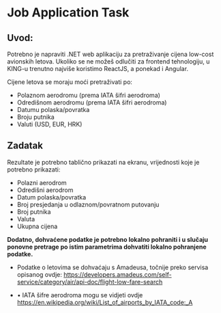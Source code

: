 # Job Application Task

<h2>Uvod:</h2>
<p>
  Potrebno je napraviti .NET web aplikaciju za pretraživanje cijena low-cost avionskih letova. Ukoliko se
  ne možeš odlučiti za frontend tehnologiju, u KING-u trenutno najviše koristimo ReactJS, a ponekad i
  Angular. 
</p>

<p>Cijene letova se moraju moći pretraživati po:</p>

* Polaznom aerodromu (prema IATA šifri aerodroma)
* Odredišnom aerodromu (prema IATA šifri aerodroma)
* Datumu polaska/povratka
* Broju putnika
* Valuti (USD, EUR, HRK)

<h2>Zadatak</h2>
<p>
  Rezultate je potrebno tablično prikazati na ekranu, vrijednosti koje je potrebno prikazati:
</p>

* Polazni aerodrom
* Odredišni aerodrom
* Datum polaska/povratka
* Broj presjedanja u odlaznom/povratnom putovanju
* Broj putnika
* Valuta
* Ukupna cijena

<b>Dodatno, dohvaćene podatke je potrebno lokalno pohraniti i u slučaju ponovne pretrage po istim
parametrima dohvatiti lokalno pohranjene podatke.</b>

* Podatke o letovima se dohvaćaju s Amadeusa, točnije preko servisa opisanog ovdje:
https://developers.amadeus.com/self-service/category/air/api-doc/flight-low-fare-search

* • IATA šifre aerodroma mogu se vidjeti ovdje 
https://en.wikipedia.org/wiki/List_of_airports_by_IATA_code:_A
